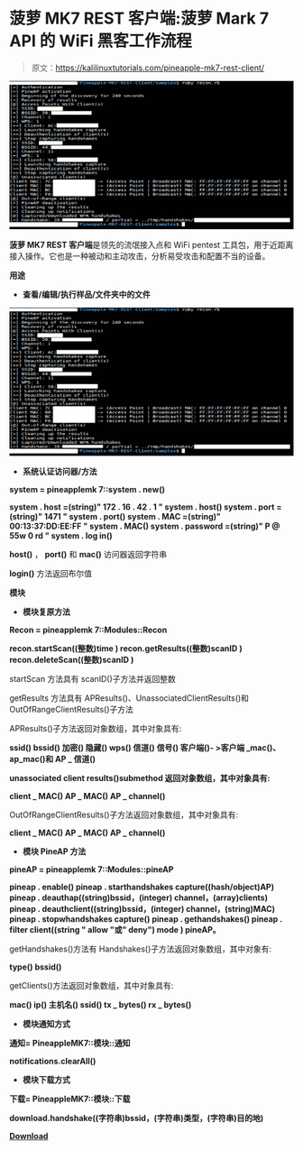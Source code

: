# 菠萝 MK7 REST 客户端:菠萝 Mark 7 API 的 WiFi 黑客工作流程

> 原文：<https://kalilinuxtutorials.com/pineapple-mk7-rest-client/>

[![Pineapple MK7 REST Client : WiFi Hacking Workflow With Pineapple Mark 7 API](img//76ad9e43d4c3e8a90c6ffa19bb8db2b0.png "Pineapple MK7 REST Client : WiFi Hacking Workflow With Pineapple Mark 7 API")](https://1.bp.blogspot.com/-_M_2-a7QAFk/YAmCcOwFwKI/AAAAAAAAIXg/Jc3W9ea5Uno_uXHfhxiTIxU7BONgAZmdwCLcBGAsYHQ/s728/Pineapple-MK7-REST-Client%25281%2529.png)

**菠萝 MK7 REST 客户端**是领先的流氓接入点和 WiFi pentest 工具包，用于近距离接入操作。它也是一种被动和主动攻击，分析易受攻击和配置不当的设备。

**用途**

*   **查看/编辑/执行样品/文件夹中的文件**

![Pineapple MK7 REST Client : WiFi Hacking Workflow With Pineapple Mark 7 API](img//76ad9e43d4c3e8a90c6ffa19bb8db2b0.png "Pineapple MK7 REST Client : WiFi Hacking Workflow With Pineapple Mark 7 API")

*   **系统认证访问器/方法**

**system = pineapplemk 7::system . new()**

**system . host =(string)" 172 . 16 . 42 . 1 "
system . host()
system . port =(string)" 1471 "
system . port()
system . MAC =(string)" 00:13:37:DD:EE:FF "
system . MAC()
system . password =(string)" P @ 55w 0 rd "
system . log in()**

**host()** ， **port()** 和 **mac()** 访问器返回字符串

**login()** 方法返回布尔值

**模块**

*   **模块复原方法**

**Recon = pineapplemk 7::Modules::Recon**

**recon.startScan((整数)time )
recon.getResults((整数)scanID )
recon.deleteScan((整数)scanID )**

startScan 方法具有 scanID()子方法并返回整数

getResults 方法具有 APResults()、UnassociatedClientResults()和 OutOfRangeClientResults()子方法

APResults()子方法返回对象数组，其中对象具有:

**ssid()
bssid()
加密()
隐藏()
wps()
信道()
信号()
客户端()- >客户端 _mac()、ap_mac()和 AP _ 信道()**

**unassociated client results()submethod 返回对象数组，其中对象具有:**

**client _ MAC()
AP _ MAC()
AP _ channel()**

OutOfRangeClientResults()子方法返回对象数组，其中对象具有:

**client _ MAC()
AP _ MAC()
AP _ channel()**

*   **模块 PineAP 方法**

**pineAP = pineapplemk 7::Modules::pineAP**

**pineap . enable()
pineap . starthandshakes capture((hash/object)AP)
pineap . deauthap((string)bssid，(integer) channel，(array)clients)
pineap . deauthclient((string)bssid，(integer) channel，(string)MAC)
pineap . stopwhandshakes capture()
pineap . gethandshakes()
pineap . filter client((string " allow "或" deny") mode )
pineAP。**

getHandshakes()方法有 Handshakes()子方法返回对象数组，其中对象有:

**type()
bssid()**

getClients()方法返回对象数组，其中对象具有:

**mac()
ip()
主机名()
ssid()
tx _ bytes()
rx _ bytes()**

*   **模块通知方式**

**通知= PineappleMK7::模块::通知**

**notifications.clearAll()**

*   **模块下载方式**

**下载= PineappleMK7::模块::下载**

**download.handshake((字符串)bssid，(字符串)类型，(字符串)目的地)**

[**Download**](https://github.com/TW-D/Pineapple-MK7-REST-Client)